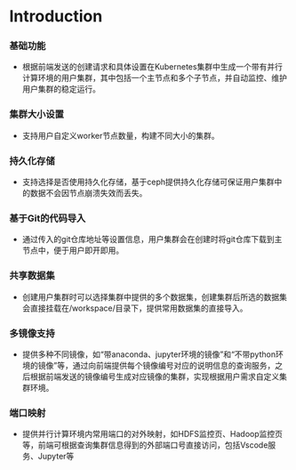 # Introduction

### 基础功能
- 根据前端发送的创建请求和具体设置在Kubernetes集群中生成一个带有并行计算环境的用户集群，其中包括一个主节点和多个子节点，并自动监控、维护用户集群的稳定运行。

### 集群大小设置
- 支持用户自定义worker节点数量，构建不同大小的集群。

### 持久化存储
- 支持选择是否使用持久化存储，基于ceph提供持久化存储可保证用户集群中的数据不会因节点崩溃失效而丢失。

### 基于Git的代码导入
- 通过传入的git仓库地址等设置信息，用户集群会在创建时将git仓库下载到主节点中，便于用户即开即用。

### 共享数据集
- 创建用户集群时可以选择集群中提供的多个数据集，创建集群后所选的数据集会直接挂载在/workspace/目录下，提供常用数据集的直接导入。

### 多镜像支持
- 提供多种不同镜像，如“带anaconda、jupyter环境的镜像”和“不带python环境的镜像”等，通过向前端提供每个镜像编号对应的说明信息的查询服务，之后根据前端发送的镜像编号生成对应镜像的集群，实现根据用户需求自定义集群环境。

### 端口映射
- 提供并行计算环境内常用端口的对外映射，如HDFS监控页、Hadoop监控页等，前端可根据查询集群信息得到的外部端口号直接访问，包括Vscode服务、Jupyter等
